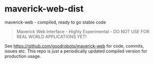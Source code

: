 # maverick-web-dist
maverick-web - compiled, ready to go stable code

> Maverick Web Interface - Highly Experimental - DO NOT USE FOR REAL WORLD APPLICATIONS YET!

See https://github.com/goodrobots/maverick-web for code, commits, issues etc.  This repo is just a periodically updated compiled version for production usage.
